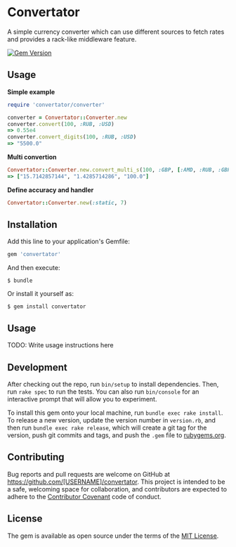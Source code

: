 # Convertator

A simple currency converter which can use different sources to fetch rates and provides a rack-like middleware feature.

[![Gem Version](https://badge.fury.io/rb/convertator.svg)](https://badge.fury.io/rb/convertator)

## Usage


**Simple example**

```ruby
require 'convertator/converter'

converter = Convertator::Converter.new
converter.convert(100, :RUB, :USD)
=> 0.55e4
converter.convert_digits(100, :RUB, :USD)
=> "5500.0"
```


**Multi convertion**

```ruby
Convertator::Converter.new.convert_multi_s(100, :GBP, [:AMD, :RUB, :GBP])
=> ["15.7142857144", "1.4285714286", "100.0"]
```


**Define accuracy and handler**

```ruby
Convertator::Converter.new(:static, 7)
```

## Installation

Add this line to your application's Gemfile:

```ruby
gem 'convertator'
```

And then execute:

    $ bundle

Or install it yourself as:

    $ gem install convertator

## Usage

TODO: Write usage instructions here

## Development

After checking out the repo, run `bin/setup` to install dependencies. Then, run `rake spec` to run the tests. You can also run `bin/console` for an interactive prompt that will allow you to experiment.

To install this gem onto your local machine, run `bundle exec rake install`. To release a new version, update the version number in `version.rb`, and then run `bundle exec rake release`, which will create a git tag for the version, push git commits and tags, and push the `.gem` file to [rubygems.org](https://rubygems.org).

## Contributing

Bug reports and pull requests are welcome on GitHub at https://github.com/[USERNAME]/convertator. This project is intended to be a safe, welcoming space for collaboration, and contributors are expected to adhere to the [Contributor Covenant](http://contributor-covenant.org) code of conduct.


## License

The gem is available as open source under the terms of the [MIT License](http://opensource.org/licenses/MIT).

